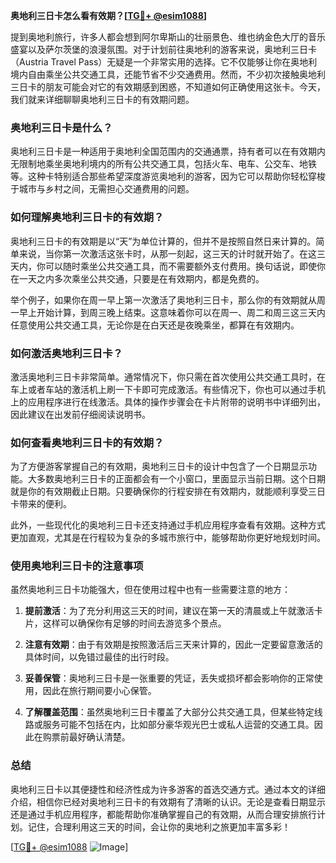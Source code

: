 **奥地利三日卡怎么看有效期？[[TG💪+ @esim1088](https://t.me/s/esim1088)]**

提到奥地利旅行，许多人都会想到阿尔卑斯山的壮丽景色、维也纳金色大厅的音乐盛宴以及萨尔茨堡的浪漫氛围。对于计划前往奥地利的游客来说，奥地利三日卡（Austria Travel Pass）无疑是一个非常实用的选择。它不仅能够让你在奥地利境内自由乘坐公共交通工具，还能节省不少交通费用。然而，不少初次接触奥地利三日卡的朋友可能会对它的有效期感到困惑，不知道如何正确使用这张卡。今天，我们就来详细聊聊奥地利三日卡的有效期问题。

### 奥地利三日卡是什么？

奥地利三日卡是一种适用于奥地利全国范围内的交通通票，持有者可以在有效期内无限制地乘坐奥地利境内的所有公共交通工具，包括火车、电车、公交车、地铁等。这种卡特别适合那些希望深度游览奥地利的游客，因为它可以帮助你轻松穿梭于城市与乡村之间，无需担心交通费用的问题。

### 如何理解奥地利三日卡的有效期？

奥地利三日卡的有效期是以“天”为单位计算的，但并不是按照自然日来计算的。简单来说，当你第一次激活这张卡时，从那一刻起，这三天的计时就开始了。在这三天内，你可以随时乘坐公共交通工具，而不需要额外支付费用。换句话说，即使你在一天之内多次乘坐公共交通，只要是在有效期内，都是免费的。

举个例子，如果你在周一早上第一次激活了奥地利三日卡，那么你的有效期就从周一早上开始计算，到周三晚上结束。这意味着你可以在周一、周二和周三这三天内任意使用公共交通工具，无论你是在白天还是夜晚乘坐，都算在有效期内。

### 如何激活奥地利三日卡？

激活奥地利三日卡非常简单。通常情况下，你只需在首次使用公共交通工具时，在车上或者车站的激活机上刷一下卡即可完成激活。有些情况下，你也可以通过手机上的应用程序进行在线激活。具体的操作步骤会在卡片附带的说明书中详细列出，因此建议在出发前仔细阅读说明书。

### 如何查看奥地利三日卡的有效期？

为了方便游客掌握自己的有效期，奥地利三日卡的设计中包含了一个日期显示功能。大多数奥地利三日卡的正面都会有一个小窗口，里面显示当前日期。这个日期就是你的有效期截止日期。只要确保你的行程安排在有效期内，就能顺利享受三日卡带来的便利。

此外，一些现代化的奥地利三日卡还支持通过手机应用程序查看有效期。这种方式更加直观，尤其是在行程较为复杂的多城市旅行中，能够帮助你更好地规划时间。

### 使用奥地利三日卡的注意事项

虽然奥地利三日卡功能强大，但在使用过程中也有一些需要注意的地方：

1. **提前激活**：为了充分利用这三天的时间，建议在第一天的清晨或上午就激活卡片，这样可以确保你有足够的时间去游览多个景点。
   
2. **注意有效期**：由于有效期是按照激活后三天来计算的，因此一定要留意激活的具体时间，以免错过最佳的出行时段。

3. **妥善保管**：奥地利三日卡是一张重要的凭证，丢失或损坏都会影响你的正常使用，因此在旅行期间要小心保管。

4. **了解覆盖范围**：虽然奥地利三日卡覆盖了大部分公共交通工具，但某些特定线路或服务可能不包括在内，比如部分豪华观光巴士或私人运营的交通工具。因此在购票前最好确认清楚。

### 总结

奥地利三日卡以其便捷性和经济性成为许多游客的首选交通方式。通过本文的详细介绍，相信你已经对奥地利三日卡的有效期有了清晰的认识。无论是查看日期显示还是通过手机应用程序，都能帮助你准确掌握自己的有效期，从而合理安排旅行计划。记住，合理利用这三天的时间，会让你的奥地利之旅更加丰富多彩！

[[TG💪+ @esim1088](https://t.me/s/esim1088) ![Image](https://i.postimg.cc/4NQfJmqS/Snipaste-2025-05-13-00-14-12.png)]